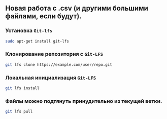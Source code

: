 ## Новая работа с .csv (и другими большими файлами, если будут).

### Установка `Git-lfs`

```bash
sudo apt-get install git-lfs
```

### Клонирование репозитория с `Git-LFS`

```bash
git lfs clone https://example.com/user/repo.git
```

### Локальная инициализация `Git-LFS`

```bash
git lfs install
```

### Файлы можно подтянуть принудительно из текущей ветки.

```bash
git lfs pull
```